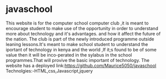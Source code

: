 # javaschool
This website is for the computer school computer club ,it is meant to encourage student to make use of the opportunity in order to understand more about technology and it's advantages. and how it affect the future of the nation.
The club is part of the newly introduced programme outside leaning lessons.It's meant to make school student to understand the iportant of technology in kenya and the 
world ,If it;s found to be of some value then it will be inco-perated in the sylabus in the school programmes.That will provive the basic important of technology.
The website has a deployed link:https://github.com/Maurice5050/javaschool
Technolgies:-HTML,css,Javascript,jquery
